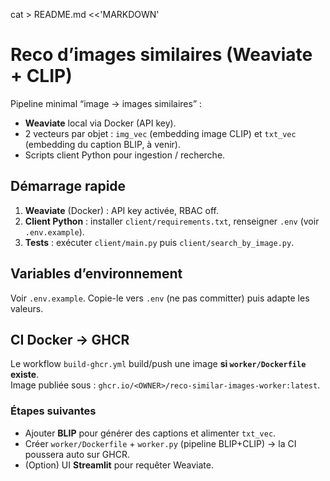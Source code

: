 
cat > README.md <<'MARKDOWN'
# Reco d’images similaires (Weaviate + CLIP)

Pipeline minimal “image → images similaires” :
- **Weaviate** local via Docker (API key).
- 2 vecteurs par objet : `img_vec` (embedding image CLIP) et `txt_vec` (embedding du caption BLIP, à venir).
- Scripts client Python pour ingestion / recherche.

## Démarrage rapide
1) **Weaviate** (Docker) : API key activée, RBAC off.
2) **Client Python** : installer `client/requirements.txt`, renseigner `.env` (voir `.env.example`).
3) **Tests** : exécuter `client/main.py` puis `client/search_by_image.py`.

## Variables d’environnement
Voir `.env.example`. Copie-le vers `.env` (ne pas committer) puis adapte les valeurs.

## CI Docker → GHCR
Le workflow `build-ghcr.yml` build/push une image **si `worker/Dockerfile` existe**.  
Image publiée sous : `ghcr.io/<OWNER>/reco-similar-images-worker:latest`.

### Étapes suivantes
- Ajouter **BLIP** pour générer des captions et alimenter `txt_vec`.
- Créer `worker/Dockerfile` + `worker.py` (pipeline BLIP+CLIP) → la CI poussera auto sur GHCR.
- (Option) UI **Streamlit** pour requêter Weaviate.

